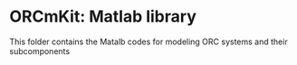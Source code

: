 ﻿ORCmKit: Matlab library
====================


This folder contains the Matalb codes for modeling ORC systems and their subcomponents
